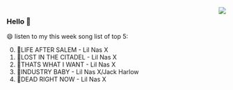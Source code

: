 <img align="right"  src="https://github-readme-stats.vercel.app/api/top-langs/?username=kvnZero" />

### Hello 👋

😄 listen to my this week song list of top 5:

0. 🌈LIFE AFTER SALEM - Lil Nas X
1. 🌈LOST IN THE CITADEL - Lil Nas X
2. 🌈THATS WHAT I WANT - Lil Nas X
3. 🌈INDUSTRY BABY - Lil Nas X/Jack Harlow
4. 🌈DEAD RIGHT NOW - Lil Nas X

